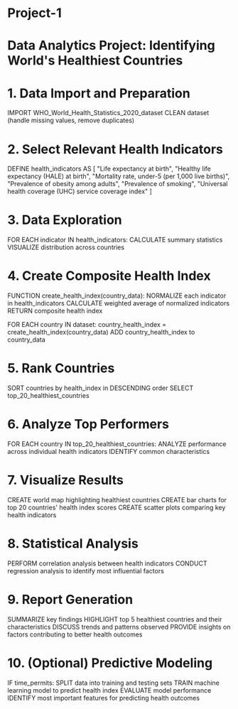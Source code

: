 # Project-1

# Data Analytics Project: Identifying World's Healthiest Countries

# 1. Data Import and Preparation
IMPORT WHO_World_Health_Statistics_2020_dataset
CLEAN dataset (handle missing values, remove duplicates)

# 2. Select Relevant Health Indicators
DEFINE health_indicators AS [
    "Life expectancy at birth",
    "Healthy life expectancy (HALE) at birth",
    "Mortality rate, under-5 (per 1,000 live births)",
    "Prevalence of obesity among adults",
    "Prevalence of smoking",
    "Universal health coverage (UHC) service coverage index"
]

# 3. Data Exploration
FOR EACH indicator IN health_indicators:
    CALCULATE summary statistics
    VISUALIZE distribution across countries

# 4. Create Composite Health Index
FUNCTION create_health_index(country_data):
    NORMALIZE each indicator in health_indicators
    CALCULATE weighted average of normalized indicators
    RETURN composite health index

FOR EACH country IN dataset:
    country_health_index = create_health_index(country_data)
    ADD country_health_index to country_data

# 5. Rank Countries
SORT countries by health_index in DESCENDING order
SELECT top_20_healthiest_countries

# 6. Analyze Top Performers
FOR EACH country IN top_20_healthiest_countries:
    ANALYZE performance across individual health indicators
    IDENTIFY common characteristics

# 7. Visualize Results
CREATE world map highlighting healthiest countries
CREATE bar charts for top 20 countries' health index scores
CREATE scatter plots comparing key health indicators

# 8. Statistical Analysis
PERFORM correlation analysis between health indicators
CONDUCT regression analysis to identify most influential factors

# 9. Report Generation
SUMMARIZE key findings
HIGHLIGHT top 5 healthiest countries and their characteristics
DISCUSS trends and patterns observed
PROVIDE insights on factors contributing to better health outcomes

# 10. (Optional) Predictive Modeling
IF time_permits:
    SPLIT data into training and testing sets
    TRAIN machine learning model to predict health index
    EVALUATE model performance
    IDENTIFY most important features for predicting health outcomes